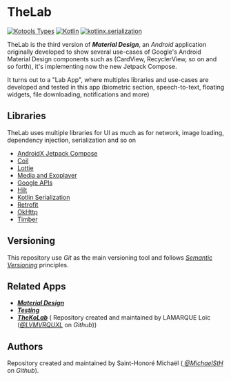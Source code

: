 # TheLab

[![Kotools Types][kotools-types-badge]][kotools-types-project]
[![Kotlin][kotlin-badge]][kotlin]
[![kotlinx.serialization][kotlinx.serialization-badge]][kotlinx.serialization]

TheLab is the third version of ***Material Design***, an *Android* application originally developed
to show several use-cases of Google's Android Material Design components such as (CardView,
RecyclerView, so on and so forth), it's implementing now the new Jetpack Compose.

It turns out to a "Lab App", where multiples libraries and use-cases are developed and tested in
this app (biometric section, speech-to-text, floating widgets, file downloading, notifications and more)

## Libraries

TheLab uses multiple libraries for UI as much as for network, image loading, dependency injection,
serialization and so on

- [AndroidX Jetpack Compose][jetpack-compose]
- [Coil][coil]
- [Lottie][lottie]
- [Media and Exoplayer][exoplayer]
- [Google APIs][jetpack-compose]
- [Hilt][dagger-hilt]
- [Kotlin Serialization][kotlinx-serialization]
- [Retrofit][retrofit]
- [OkHttp][okhttp]
- [Timber][timber]

## Versioning

This repository use *Git* as the main versioning tool and follows [*Semantic Versioning*][sem-ver]
principles.

## Related Apps

* [***Material Design***](https://github.com/MichaelStH/MaterialDesignFeatures)
* [***Testing***](https://github.com/MichaelStH/Testing/tree/develop)
* [***TheKoLab***](https://github.com/TheXtremeLabs/TheKoLab) (
  Repository created and maintained by LAMARQUE Loïc ([*@LVMVRQUXL*](https://github.com/LVMVRQUXL)
  on *Github*))

## Authors

Repository created and maintained by Saint-Honoré Michaël ([
*@MichaelStH*](https://github.com/MichaelStH/) on *Github*).

[sem-ver]: https://semver.org/
[kotools-types-badge]: https://img.shields.io/static/v1?label=version&message=12.9.1&color=blue
[kotools-types-project]: https://github.com/kotools/types
[kotlin]: https://kotlinlang.org
[kotlin-badge]: https://img.shields.io/badge/kotlin-1.9.21-blue?logo=kotlin
[kotlin.ArithmeticException]: https://kotlinlang.org/api/latest/jvm/stdlib/kotlin/-arithmetic-exception
[kotlinx.serialization]: https://github.com/Kotlin/kotlinx.serialization
[kotlinx.serialization-badge]: https://img.shields.io/badge/kotlinx.serialization-1.6.0-blue?logo=kotlin
[total-functions]: https://xlinux.nist.gov/dads/HTML/totalfunc.html
[jetpack-compose]: https://developer.android.com/jetpack/compose?hl=fr
[coil]: https://coil-kt.github.io/coil/
[lottie]: https://airbnb.io/lottie/#/
[exoplayer]: https://developer.android.com/guide/topics/media/exoplayer/hello-world
[dagger-hilt]: https://dagger.dev/hilt/
[kotlinx-serialization]: https://github.com/Kotlin/kotlinx.serialization
[retrofit]: https://square.github.io/retrofit/
[okhttp]: https://square.github.io/okhttp/
[timber]: https://github.com/JakeWharton/timber
